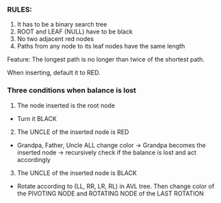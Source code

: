 ### RULES:

1. It has to be a binary search tree
2. ROOT and LEAF (NULL) have to be black
3. No two adjacent red nodes
4. Paths from any node to its leaf nodes have the same length

Feature:
The longest path is no longer than twice of the shortest path.

When inserting, default it to RED.

### Three conditions when balance is lost

1. The node inserted is the root node

-   Turn it BLACK

2. The UNCLE of the inserted node is RED

-   Grandpa, Father, Uncle ALL change color -> Grandpa becomes the inserted node -> recursively check if the balance is lost and act accordingly

3. The UNCLE of the inserted node is BLACK

-   Rotate according to (LL, RR, LR, RL) in AVL tree. Then change color of the PIVOTING NODE and ROTATING NODE of the LAST ROTATION
